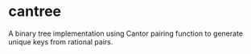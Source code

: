 # cantree
A binary tree implementation using Cantor pairing function to generate unique keys from rational pairs.
